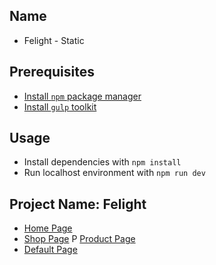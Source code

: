 ## Name
* Felight - Static

## Prerequisites
* [Install `npm` package manager](https://www.npmjs.com/package/npm-install)
* [Install `gulp` toolkit](https://www.npmjs.com/package/gulp-install)

## Usage
* Install dependencies with `npm install`
* Run localhost environment with `npm run dev`

## Project Name: Felight
* [Home Page](https://petschoice-owen.github.io/felight-static/index.html)
* [Shop Page](https://petschoice-owen.github.io/felight-static/shop.html)
P [Product Page](https://petschoice-owen.github.io/felight-static/product-page.html)
* [Default Page](https://petschoice-owen.github.io/felight-static/default.html)